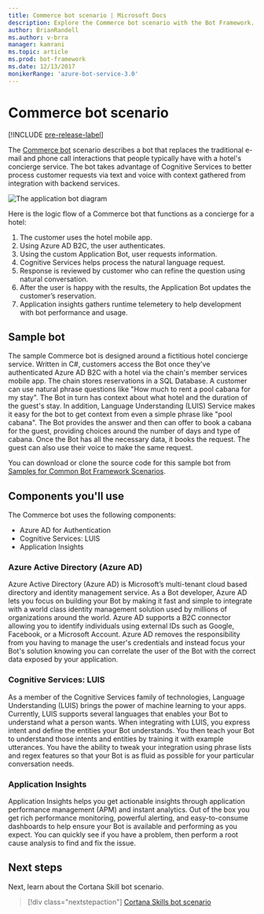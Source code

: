 ```yaml
---
title: Commerce bot scenario | Microsoft Docs
description: Explore the Commerce bot scenario with the Bot Framework.
author: BrianRandell
ms.author: v-brra
manager: kamrani
ms.topic: article
ms.prod: bot-framework
ms.date: 12/13/2017
monikerRange: 'azure-bot-service-3.0'
---
```

# Commerce bot scenario

[!INCLUDE [pre-release-label](includes/pre-release-label-v3.md)]

The [Commerce bot](bot-service-scenario-commerce.md) scenario describes a bot that replaces the traditional e-mail and phone call interactions that people typically have with a hotel's concierge service. The bot takes advantage of Cognitive Services to better process customer requests via text and voice with context gathered from integration with backend services.

![The application bot diagram](~/media/scenarios/bot-service-scenario-commerce-bot.png)

Here is the logic flow of a Commerce bot that functions as a concierge for a hotel:

1. The customer uses the hotel mobile app.
2. Using Azure AD B2C, the user authenticates.
3. Using the custom Application Bot, user requests information. 
4. Cognitive Services helps process the natural language request.
5. Response is reviewed by customer who can refine the question using natural conversation.
6. After the user is happy with the results, the Application Bot updates the customer’s reservation.
7. Application insights gathers runtime telemetery to help development with bot performance and usage.

## Sample bot
The sample Commerce bot is designed around a fictitious hotel concierge service. Written in C#, customers access the Bot once they've authenticated Azure AD B2C with a hotel via the chain's member services mobile app. The chain stores reservations in a SQL Database. A customer can use natural phrase questions like "How much to rent a pool cabana for my stay". The Bot in turn has context about what hotel and the duration of the guest's stay. In addition, Language Understanding (LUIS) Service makes it easy for the bot to get context from even a simple phrase like "pool cabana". The Bot provides the answer and then can offer to book a cabana for the guest, providing choices around the number of days and type of cabana. Once the Bot has all the necessary data, it books the request. The guest can also use their voice to make the same request.

You can download or clone the source code for this sample bot from [Samples for Common Bot Framework Scenarios](https://aka.ms/bot/scenarios).

## Components you'll use
The Commerce bot uses the following components:
-   Azure AD for Authentication
-   Cognitive Services: LUIS
-   Application Insights

### Azure Active Directory (Azure AD)
Azure Active Directory (Azure AD) is Microsoft’s multi-tenant cloud based directory and identity management service. As a Bot developer, Azure AD lets you focus on building your Bot by making it fast and simple to integrate with a world class identity management solution used by millions of organizations around the world. Azure AD supports a B2C connector allowing you to identify individuals using external IDs such as Google, Facebook, or a Microsoft Account. Azure AD removes the responsibility from you having to manage the user's credentials and instead focus your Bot's solution knowing you can correlate the user of the Bot with the correct data exposed by your application.

### Cognitive Services: LUIS
As a member of the Cognitive Services family of technologies, Language Understanding (LUIS) brings the power of machine learning to your apps. Currently, LUIS supports several languages that enables your Bot to understand what a person wants. When integrating with LUIS, you express intent and define the entities your Bot understands. You then teach your Bot to understand those intents and entities by training it with example utterances. You have the ability to tweak your integration using phrase lists and regex features so that your Bot is as fluid as possible for your particular conversation needs.

### Application Insights
Application Insights helps you get actionable insights through application performance management (APM) and instant analytics. Out of the box you get rich performance monitoring, powerful alerting, and easy-to-consume dashboards to help ensure your Bot is available and performing as you expect. You can quickly see if you have a problem, then perform a root cause analysis to find and fix the issue.

## Next steps
Next, learn about the Cortana Skill bot scenario.

> [!div class="nextstepaction"]
> [Cortana Skills bot scenario](bot-service-scenario-cortana-skill.md)
